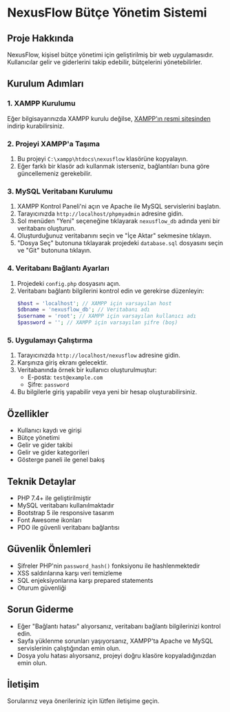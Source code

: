 # NexusFlow Bütçe Yönetim Sistemi

## Proje Hakkında

NexusFlow, kişisel bütçe yönetimi için geliştirilmiş bir web uygulamasıdır. Kullanıcılar gelir ve giderlerini takip edebilir, bütçelerini yönetebilirler.

## Kurulum Adımları

### 1. XAMPP Kurulumu

Eğer bilgisayarınızda XAMPP kurulu değilse, [XAMPP'ın resmi sitesinden](https://www.apachefriends.org/index.html) indirip kurabilirsiniz.

### 2. Projeyi XAMPP'a Taşıma

1. Bu projeyi `C:\xampp\htdocs\nexusflow` klasörüne kopyalayın.
2. Eğer farklı bir klasör adı kullanmak isterseniz, bağlantıları buna göre güncellemeniz gerekebilir.

### 3. MySQL Veritabanı Kurulumu

1. XAMPP Kontrol Paneli'ni açın ve Apache ile MySQL servislerini başlatın.
2. Tarayıcınızda `http://localhost/phpmyadmin` adresine gidin.
3. Sol menüden "Yeni" seçeneğine tıklayarak `nexusflow_db` adında yeni bir veritabanı oluşturun.
4. Oluşturduğunuz veritabanını seçin ve "İçe Aktar" sekmesine tıklayın.
5. "Dosya Seç" butonuna tıklayarak projedeki `database.sql` dosyasını seçin ve "Git" butonuna tıklayın.

### 4. Veritabanı Bağlantı Ayarları

1. Projedeki `config.php` dosyasını açın.
2. Veritabanı bağlantı bilgilerini kontrol edin ve gerekirse düzenleyin:
   ```php
   $host = 'localhost'; // XAMPP için varsayılan host
   $dbname = 'nexusflow_db'; // Veritabanı adı
   $username = 'root'; // XAMPP için varsayılan kullanıcı adı
   $password = ''; // XAMPP için varsayılan şifre (boş)
   ```

### 5. Uygulamayı Çalıştırma

1. Tarayıcınızda `http://localhost/nexusflow` adresine gidin.
2. Karşınıza giriş ekranı gelecektir.
3. Veritabanında örnek bir kullanıcı oluşturulmuştur:
   - E-posta: `test@example.com`
   - Şifre: `password`
4. Bu bilgilerle giriş yapabilir veya yeni bir hesap oluşturabilirsiniz.

## Özellikler

- Kullanıcı kaydı ve girişi
- Bütçe yönetimi
- Gelir ve gider takibi
- Gelir ve gider kategorileri
- Gösterge paneli ile genel bakış

## Teknik Detaylar

- PHP 7.4+ ile geliştirilmiştir
- MySQL veritabanı kullanılmaktadır
- Bootstrap 5 ile responsive tasarım
- Font Awesome ikonları
- PDO ile güvenli veritabanı bağlantısı

## Güvenlik Önlemleri

- Şifreler PHP'nin `password_hash()` fonksiyonu ile hashlenmektedir
- XSS saldırılarına karşı veri temizleme
- SQL enjeksiyonlarına karşı prepared statements
- Oturum güvenliği

## Sorun Giderme

- Eğer "Bağlantı hatası" alıyorsanız, veritabanı bağlantı bilgilerinizi kontrol edin.
- Sayfa yüklenme sorunları yaşıyorsanız, XAMPP'ta Apache ve MySQL servislerinin çalıştığından emin olun.
- Dosya yolu hatası alıyorsanız, projeyi doğru klasöre kopyaladığınızdan emin olun.

## İletişim

Sorularınız veya önerileriniz için lütfen iletişime geçin.